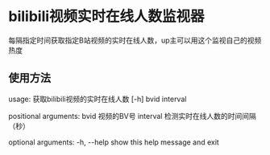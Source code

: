 # bilibili视频实时在线人数监视器
每隔指定时间获取指定B站视频的实时在线人数，up主可以用这个监视自己的视频热度
## 使用方法
usage: 获取bilibili视频的实时在线人数 [-h] bvid interval

positional arguments:
  bvid        视频的BV号
  interval    检测实时在线人数的时间间隔（秒）

optional arguments:
  -h, --help  show this help message and exit

